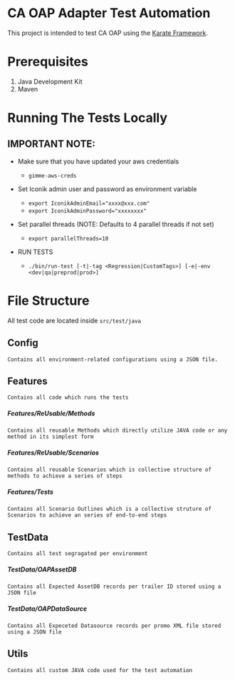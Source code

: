 # CA OAP Adapter Test Automation

This project is intended to test CA OAP using the [Karate Framework](https://intuit.github.io/karate/). 

# Prerequisites
1. Java Development Kit
2. Maven

# Running The Tests Locally

## IMPORTANT NOTE: 
* Make sure that you have updated your aws credentials
    * `gimme-aws-creds`
* Set Iconik admin user and password as environment variable
    * `export IconikAdminEmail="xxxx@xxx.com"`
    * `export IconikAdminPassword="xxxxxxxx"`
* Set parallel threads (NOTE: Defaults to 4 parallel threads if not set) 
  * `export parallelThreads=10`

* RUN TESTS

  * `./bin/run-test [-t|-tag <Regression|CustomTags>] [-e|-env <dev|qa|preprod|prod>]`

# File Structure

All test code are located inside `src/test/java`

## Config
    Contains all environment-related configurations using a JSON file.

## Features
    Contains all code which runs the tests

##### Features/ReUsable/Methods
    Contains all reusable Methods which directly utilize JAVA code or any method in its simplest form
##### Features/ReUsable/Scenarios
    Contains all reusable Scenarios which is collective structure of methods to achieve a series of steps
##### Features/Tests
    Contains all Scenario Outlines which is a collective struture of Scenarios to achieve an series of end-to-end steps

## TestData
    Contains all test segragated per environment

##### TestData/OAPAssetDB
    Contains all Expected AssetDB records per trailer ID stored using a JSON file

##### TestData/OAPDataSource
    Contains all Expeceted Datasource records per promo XML file stored using a JSON file

## Utils
    Contains all custom JAVA code used for the test automation

